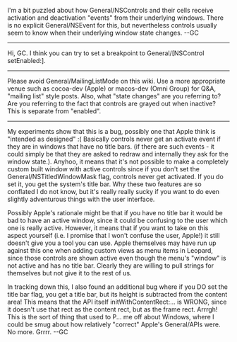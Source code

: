 

I'm a bit puzzled about how General/NSControls and their cells receive activation and deactivation "events" from their underlying windows. There is no explicit General/NSEvent for this, but nevertheless controls usually seem to know when their underlying window state changes.
 --GC

----

Hi, GC. I think you can try to set a breakpoint to General/[NSControl setEnabled:].

----

Please avoid General/MailingListMode on this wiki. Use a more appropriate venue such as cocoa-dev (Apple) or macos-dev (Omni Group) for Q&A, "mailing list" style posts. Also, what "state changes" are you referring to? Are you referring to the fact that controls are grayed out when inactive? This is separate from "enabled".

----

My experiments show that this is a bug, possibly one that Apple think is "intended as designed" :( Basically controls never get an activate event if they are in windows that have no title bars. (if there are such events - it could simply be that they are asked to redraw and internally they ask for the window state.). Anyhoo, it means that it's not possible to make a completely custom built window with active controls since if you don't set the     General/NSTitledWindowMask flag, controls never get activated. If you do set it, you get the system's title bar. Why these two features are so conflated I do not know, but it's really really sucky if you want to do even slightly adventurous things with the user interface.

Possibly Apple's rationale might be that if you have no title bar it would be bad to have an active window, since it could be confusing to the user which one is really active. However, it means that if you want to take on this aspect yourself (i.e. I promise that I won't confuse the user, Apple!) it still doesn't give you a tool you can use. Apple themselves may have run up against this one when adding custom views as menu items in Leopard, since those controls are shown active even though the menu's "window" is not active and has no title bar. Clearly they are willing to pull strings for themselves but not give it to the rest of us.

In tracking down this, I also found an additional bug where if you DO set the title bar flag, you get a title bar, but its height is subtracted from the content area! This means that the API itself     initWithContentRect:... is WRONG, since it doesn't use that rect as the content rect, but as the frame rect. Arrrgh! This is the sort of thing that used to P... me off about Windows, where I could be smug about how relatively "correct" Apple's General/APIs were. No more. Grrrr. --GC